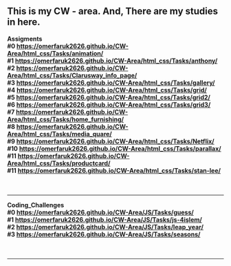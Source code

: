 This is my CW - area. And, There are my studies in here.
---------------------------------------------------------------------------------------------------
<b>Assigments<b><br>
#0 https://omerfaruk2626.github.io/CW-Area/html_css/Tasks/animation/ <br>
#1 https://omerfaruk2626.github.io/CW-Area/html_css/Tasks/anthony/ <br>
#2 https://omerfaruk2626.github.io/CW-Area/html_css/Tasks/Clarusway_info_page/ <br>
#3 https://omerfaruk2626.github.io/CW-Area/html_css/Tasks/gallery/ <br>
#4 https://omerfaruk2626.github.io/CW-Area/html_css/Tasks/grid/ <br>
#5 https://omerfaruk2626.github.io/CW-Area/html_css/Tasks/grid2/ <br>
#6 https://omerfaruk2626.github.io/CW-Area/html_css/Tasks/grid3/ <br>
#7 https://omerfaruk2626.github.io/CW-Area/html_css/Tasks/home_furnishing/ <br> 
#8 https://omerfaruk2626.github.io/CW-Area/html_css/Tasks/media_quare/ <br>
#9 https://omerfaruk2626.github.io/CW-Area/html_css/Tasks/Netflix/ <br>
#10 https://omerfaruk2626.github.io/CW-Area/html_css/Tasks/parallax/ <br>
#11 https://omerfaruk2626.github.io/CW-Area/html_css/Tasks/productcard/ <br>
#11 https://omerfaruk2626.github.io/CW-Area/html_css/Tasks/stan-lee/ <br><br><br>



---------------------------------------------------------------------------------------------------
<b>Coding_Challenges<b><br>
#0 https://omerfaruk2626.github.io/CW-Area/JS/Tasks/guess/ <br>
#1 https://omerfaruk2626.github.io/CW-Area/JS/Tasks/js-4işlem/ <br> 
#2 https://omerfaruk2626.github.io/CW-Area/JS/Tasks/leap_year/ <br> 
#3 https://omerfaruk2626.github.io/CW-Area/JS/Tasks/seasons/ <br> <br><br>

---------------------------------------------------------------------------------------------------


